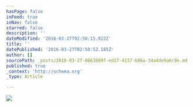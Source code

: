 ```yaml
---
hasPage: false
inFeed: true
inNav: false
starred: false
description: ''
dateModified: '2016-03-27T02:50:15.922Z'
title: ''
datePublished: '2016-03-27T02:50:52.185Z'
author: []
sourcePath: _posts/2016-03-27-0663889f-ed27-4137-b88a-34a4de9a6c9e.md
published: true
_context: 'http://schema.org'
_type: Article

---
```

![](https://the-grid-user-content.s3-us-west-2.amazonaws.com/0d63c6e7-8989-4999-9d1b-1d646a93e1cd.jpg)